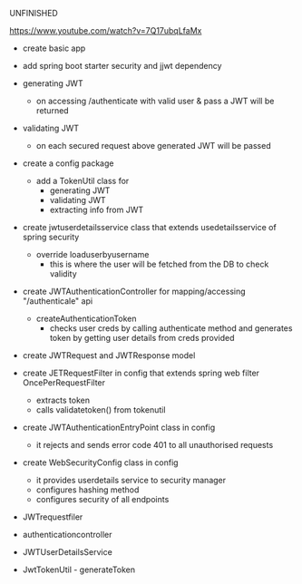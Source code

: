 UNFINISHED



https://www.youtube.com/watch?v=7Q17ubqLfaMx

- create basic app
- add spring boot starter security and jjwt dependency
- generating JWT
	-	on accessing /authenticate with valid user & pass a JWT will be returned
-	validating JWT
	-	on each secured request above generated JWT will be passed
-	create a config package
	-	add a TokenUtil class for
		-	generating JWT
		-	validating JWT
		-	extracting info from JWT
-	create jwtuserdetailsservice class that extends usedetailsservice of spring security
	-	override loaduserbyusername
		-	this is where the user will be fetched from the DB to check validity
-	create JWTAuthenticationController for mapping/accessing "/authenticale" api
	-	createAuthenticationToken
		-	checks user creds by calling authenticate method and generates token by getting user details from creds provided

-	create JWTRequest and JWTResponse model

-	create JETRequestFilter in config that extends spring web filter OncePerRequestFilter
	-	extracts token
	-	calls validatetoken() from tokenutil
-	create JWTAuthenticationEntryPoint class in config
	-	it rejects and sends error code 401 to all unauthorised requests

-	create WebSecurityConfig class in config 
	-	it provides userdetails service to security manager
	-	configures hashing method
	-	configures security of all endpoints




-	JWTrequestfiler
-	authenticationcontroller
-	JWTUserDetailsService
-	JwtTokenUtil - generateToken


